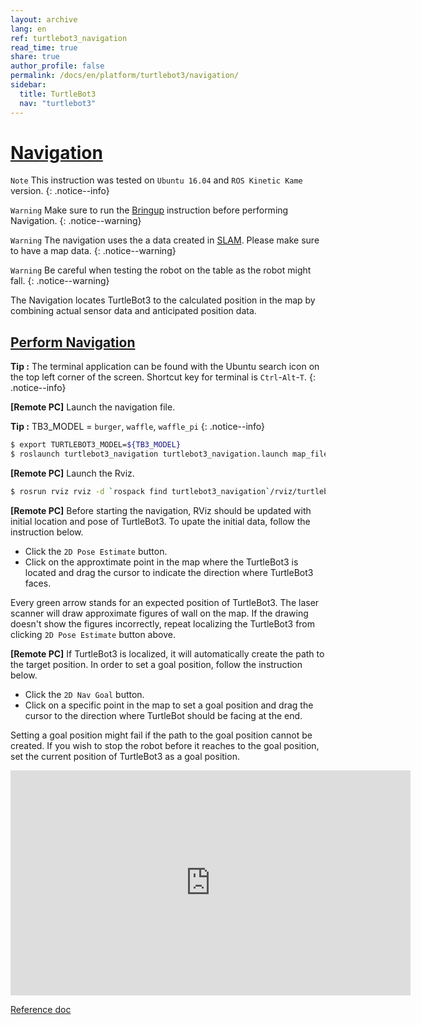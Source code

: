 ```yaml
---
layout: archive
lang: en
ref: turtlebot3_navigation
read_time: true
share: true
author_profile: false
permalink: /docs/en/platform/turtlebot3/navigation/
sidebar:
  title: TurtleBot3
  nav: "turtlebot3"
---
```


<div style="counter-reset: h1 12"></div>

# [Navigation](#navigation)

`Note` This instruction was tested on `Ubuntu 16.04` and `ROS Kinetic Kame` version.
{: .notice--info}

`Warning` Make sure to run the [Bringup](#bringup) instruction before performing Navigation.
{: .notice--warning}

`Warning` The navigation uses the a data created in [SLAM](#slam). Please make sure to have a map data.
{: .notice--warning}

`Warning` Be careful when testing the robot on the table as the robot might fall.
{: .notice--warning}

The Navigation locates TurtleBot3 to the calculated position in the map by combining actual sensor data and anticipated position data.


## [Perform Navigation](#perform-navigation)

**Tip :** The terminal application can be found with the Ubuntu search icon on the top left corner of the screen. Shortcut key for terminal is `Ctrl`-`Alt`-`T`.
{: .notice--info}

**[Remote PC]** Launch the navigation file.

**Tip :** TB3_MODEL = `burger`, `waffle`, `waffle_pi` 
{: .notice--info}

``` bash
$ export TURTLEBOT3_MODEL=${TB3_MODEL}
$ roslaunch turtlebot3_navigation turtlebot3_navigation.launch map_file:=$HOME/map.yaml
```

**[Remote PC]** Launch the Rviz.

``` bash
$ rosrun rviz rviz -d `rospack find turtlebot3_navigation`/rviz/turtlebot3_nav.rviz
```

**[Remote PC]** Before starting the navigation, RViz should be updated with initial location and pose of TurtleBot3. To upate the initial data, follow the instruction below.

- Click the `2D Pose Estimate` button.
- Click on the approxtimate point in the map where the TurtleBot3 is located and drag the cursor to indicate the direction where TurtleBot3 faces.

Every green arrow stands for an expected position of TurtleBot3. The laser scanner will draw approximate figures of wall on the map. If the drawing doesn't show the figures incorrectly, repeat localizing the TurtleBot3 from clicking `2D Pose Estimate` button above.

**[Remote PC]** If TurtleBot3 is localized, it will automatically create the path to the target position. In order to set a goal position, follow the instruction below.

- Click the `2D Nav Goal` button.
- Click on a specific point in the map to set a goal position and drag the cursor to the direction where TurtleBot should be facing at the end.

Setting a goal position might fail if the path to the goal position cannot be created.
If you wish to stop the robot before it reaches to the goal position, set the current position of TurtleBot3 as a goal position.

<iframe width="640" height="360" src="https://www.youtube.com/embed/VYlMywwYALU" frameborder="0" allowfullscreen></iframe>

[Reference doc](http://wiki.ros.org/turtlebot_navigation/Tutorials/Autonomously%20navigate%20in%20a%20known%20map)
